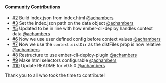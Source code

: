 #### Community Contributions

- [#2](https://github.com/zapnito/ember-cli-deploy-json-config/pull/2) Build index.json from index.html [@achambers](https://github.com/achambers)
- [#3](https://github.com/zapnito/ember-cli-deploy-json-config/pull/3) Set the index.json path on the data object [@achambers](https://github.com/achambers)
- [#5](https://github.com/zapnito/ember-cli-deploy-json-config/pull/5) Updated to be in line with how ember-cli-deploy handles context data [@achambers](https://github.com/achambers)
- [#6](https://github.com/zapnito/ember-cli-deploy-json-config/pull/6) Now we use user defined config before context values [@achambers](https://github.com/achambers)
- [#7](https://github.com/zapnito/ember-cli-deploy-json-config/pull/7) Now we use the `context.distDir` as the distFiles prop is now relative [@achambers](https://github.com/achambers)
- [#8](https://github.com/zapnito/ember-cli-deploy-json-config/pull/8) Restructure to use ember-cli-deploy-plugin [@achambers](https://github.com/achambers)
- [#9](https://github.com/zapnito/ember-cli-deploy-json-config/pull/9) Make html selectors configurable [@achambers](https://github.com/achambers)
- [#10](https://github.com/zapnito/ember-cli-deploy-json-config/pull/10) Update README for v0.5.0 [@achambers](https://github.com/achambers)

Thank you to all who took the time to contribute!

